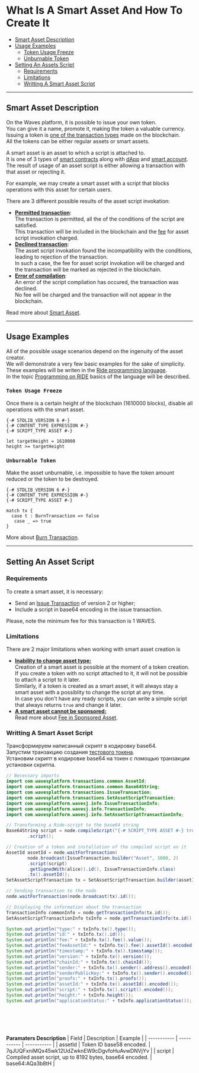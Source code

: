 # What Is A Smart Asset And How To Create It #

 - [Smart Asset Description](#smart-asset-description)
 - [Usage Examples](#usage-example)
   - [Token Usage Freeze](#token-usage-freeze)
   - [Unburnable Token](#unburnable-token)
 - [Setting An Assets Script](#setting-an-asset-script)
   - [Requirements](#requirements)
   - [Limitations](#limitations)
   - [Writting A Smart Asset Script](#writting-a-smart-asset-script)

--- 

## Smart Asset Description ##

On the Waves platform, it is possible to issue your own token.<br>
You can give it a name, promote it, making the token a valuable currency.<br>
Issuing a token is [one of the transaction types](#referencetotokenizationblockchainchapter) made on the blockchain.<br>
All the tokens can be either regular assets or smart assets.<br>

A smart asset is an asset to which a script is attached to.<br>
It is one of 3 types of [smart contracts](https://docs.waves.tech/en/building-apps/smart-contracts/waves-smart-contracts-overview) along with [dApp]() and [smart account]().<br>
The result of usage of an asset script is either allowing a transaction with that asset or rejecting it.<br>

For example, we may create a smart asset with a script that blocks operations with this asset for certain users.<br>

There are 3 different possible results of the asset script invokation:

- **<ins>Permitted transaction</ins>**:<br>
  The transaction is permitted, all the of the conditions of the script are satisfied.<br>
  This transaction will be included in the blockchain and the [fee](https://docs.waves.tech/en/building-apps/smart-contracts/what-is-smart-asset#smart-asset-fees) for asset script invokation charged.
- **<ins>Declined transaction</ins>**:<br>
  The asset script invokation found the incompatibility with the conditions, leading to rejection of the transaction.<br>
  In such a case, the fee for asset script invokation will be charged and the transaction will be marked as rejected in the blockchain.
- **<ins>Error of compilation</ins>**:<br>
  An error of the script compliation has occured, the transaction was declined.<br>
  No fee will be charged and the transaction will not appear in the blockchain.<br>

Read more about [Smart Asset](https://docs.waves.tech/en/building-apps/smart-contracts/what-is-smart-asset).

---

## Usage Examples ##

All of the possible usage scenarios depend on the ingenuity of the asset creator.<br>
We will demonstrate a very few basic examples for the sake of simplicity.<br>
These examples will be writen in the [Ride programming language](https://docs.waves.tech/en/ride/).<br>
In the topic [Programming on RIDE]() basics of the language will be described.<br>

### `Token Usage Freeze` ###

Once there is a certain height of the blockchain (1610000 blocks), disable all operations with the smart asset. 

```
{-# STDLIB_VERSION 6 #-}
{-# CONTENT_TYPE EXPRESSION #-}
{-# SCRIPT_TYPE ASSET #-}

let targetHeight = 1610000
height >= targetHeight
```

### `Unburnable Token` ###

Make the asset unburnable, i.e. impossible to have the token amount reduced or the token to be destroyed.<br>

```
{-# STDLIB_VERSION 6 #-}
{-# CONTENT_TYPE EXPRESSION #-}
{-# SCRIPT_TYPE ASSET #-}

match tx {
  case t : BurnTransaction => false
   case _ => true
}
```

More about [Burn Transaction](https://docs.waves.tech/en/blockchain/transaction-type/burn-transaction).<br>

---

## Setting An Asset Script ##

<!-- The Waves offers a great comfortable tool for operating with smart contracts, called [Waves IDE](https://waves-ide.com/).<br>
From now on, we will use the Waves IDE when demonstrating the work with smart contracts.<br> -->

### Requirements ###
To create a smart asset, it is necessary:

- Send an [Issue Transaction](https://docs.waves.tech/en/blockchain/transaction-type/issue-transaction) of version 2 or higher;
- Include a script in base64 encoding in the issue transaction.

Please, note the minimum fee for this transaction is 1 WAVES.<br>

### Limitations ###
There are 2 major limitations when working with smart asset creation is

- **<ins>Inability to change asset type:</ins>**<br>
  Creation of a smart asset is possible at the moment of a token creation.<br>
  If you create a token with no script attached to it, it will not be possible to attach a script to it later.<br>
  Similarly, if a token is created as a smart asset, it will always stay a smart asset with a possiblity to change the script at any time.<br>
  In case you don't have any ready scripts, you can write a simple script that always returns `true` and change it later.<br> 
- **<ins>A smart asset cannot be sponsored:</ins>**<br>
  Read more about [Fee in Sponsored Asset](https://docs.waves.tech/en/blockchain/transaction/transaction-fee#fee-in-sponsored-asset).


### Writting A Smart Asset Script ###

Трансформируем написанный скрипт в кодировку base64.<br>
Запустим транзакцию создания [тестового токена](#issue-transaction).<br>
Установим скрипт в кодировке base64 на токен с помощью транзакции установки скритпа.


```Java
// Necessary imports
import com.wavesplatform.transactions.common.AssetId;
import com.wavesplatform.transactions.common.Base64String;
import com.wavesplatform.transactions.IssueTransaction;
import com.wavesplatform.transactions.SetAssetScriptTransaction;
import com.wavesplatform.wavesj.info.IssueTransactionInfo;
import com.wavesplatform.wavesj.info.TransactionInfo;
import com.wavesplatform.wavesj.info.SetAssetScriptTransactionInfo;

// Transforming a Ride-script to the base64 string
Base64String script = node.compileScript("{-# SCRIPT_TYPE ASSET #-} true")
        .script();

// Creation of a token and installation of the compiled script on it
AssetId assetId = node.waitForTransaction(
        node.broadcast(IssueTransaction.builder("Asset", 1000, 2)
        .script(script)
        .getSignedWith(alice)).id(), IssueTransactionInfo.class)
        .tx().assetId();
SetAssetScriptTransaction tx = SetAssetScriptTransaction.builder(assetId, script).getSignedWith(alice);

// Sending transaction to the node
node.waitForTransaction(node.broadcast(tx).id());

// Displaying the information about the transaction
TransactionInfo commonInfo = node.getTransactionInfo(tx.id());
SetAssetScriptTransactionInfo txInfo = node.getTransactionInfo(tx.id(), SetAssetScriptTransactionInfo.class);

System.out.println("type:" + txInfo.tx().type());
System.out.println("id:" + txInfo.tx().id());
System.out.println("fee:" + txInfo.tx().fee().value());
System.out.println("feeAssetId:" + txInfo.tx().fee().assetId().encoded());
System.out.println("timestamp:" + txInfo.tx().timestamp());
System.out.println("version:" + txInfo.tx().version());
System.out.println("chainId:" + txInfo.tx().chainId());
System.out.println("sender:" + txInfo.tx().sender().address().encoded());
System.out.println("senderPublicKey:" + txInfo.tx().sender().encoded());
System.out.println("proofs:" + txInfo.tx().proofs());
System.out.println("assetId:" + txInfo.tx().assetId().encoded());
System.out.println("script:" + txInfo.tx().script().encoded());
System.out.println("height:" + txInfo.height());
System.out.println("applicationStatus:" + txInfo.applicationStatus());

```
```js
```
```php
```
```csharp
```
```go
```
```python
```

**Paramaters Description**
| Field | Description | Example |
| ----------- | ----------- | ----------- |
| assetId | Token ID base58 encoded. | 7qJUQFxniMQx45wk12UdZwknEW9cDgvfoHuAvwDNVjYv |
| script | Compiled asset script, up to 8192 bytes, base64 encoded. | base64:AQa3b8tH |
